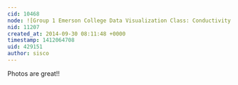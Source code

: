 ```yaml
---
cid: 10468
node: ![Group 1 Emerson College Data Visualization Class: Conductivity Sensor](../notes/amandagomez93/09-29-2014/group-1-emerson-college-data-visualization-class-conductivity-sensor)
nid: 11207
created_at: 2014-09-30 08:11:48 +0000
timestamp: 1412064708
uid: 429151
author: sisco
---
```


Photos are great!!